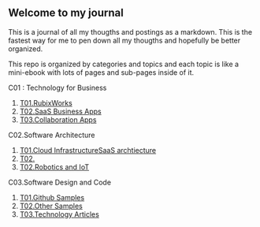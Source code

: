 ## Welcome to my journal

This is a journal of all my thougths and postings as a markdown. This is the fastest way for me to pen down all my thougths and hopefully be better organized.

This repo is organized by categories and topics and each topic is like a mini-ebook with lots of pages and sub-pages inside of it.

C01 : Technology for Business
 1. [T01.RubixWorks](C01/T01/P000.Cover)
 2. [T02.SaaS Business Apps](C01/T02/P000.Cover)
 3. [T03.Collaboration Apps](C01/T03/P000.Cover)

C02.Software Architecture
 1. [T01.Cloud InfrastructureSaaS archtiecture](C02/T01/P000.Cover)
 2. [T02.](C02/T01/P000.Cover)
 3. [T02.Robotics and IoT](C02/T01/P000.Cover)



C03.Software Design and Code
 1. [T01.Github Samples](C03/T01/P000.Cover)
 2. [T02.Other Samples](C03/T02/P000.Cover)
 3. [T03.Technology Articles](C03/T03/P000.Cover)
<!--stackedit_data:
eyJoaXN0b3J5IjpbMTQ2MDc0MjE3NiwtNDAzMTU2NTA1XX0=
-->